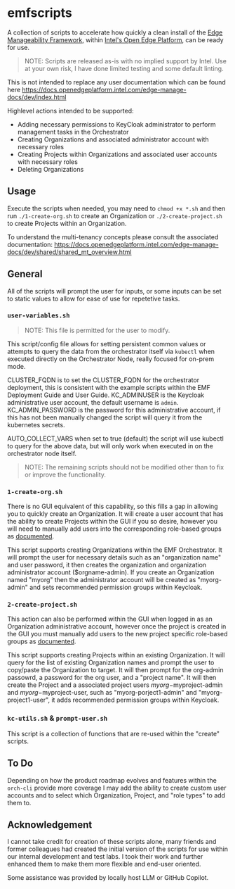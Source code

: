 # emfscripts

A collection of scripts to accelerate how quickly a clean install of the [Edge Manageability Framework](https://github.com/open-edge-platform/edge-manageability-framework), within [Intel's Open Edge Platform](https://github.com/open-edge-platform), can be ready for use.

> NOTE: Scripts are released as-is with no implied support by Intel.  Use at your own risk, I have done limited testing and some default linting.

This is not intended to replace any user documentation which can be found here <https://docs.openedgeplatform.intel.com/edge-manage-docs/dev/index.html>

Highlevel actions intended to be supported:

* Adding necessary permissions to KeyCloak administrator to perform management tasks in the Orchestrator
* Creating Organizations and associated administrator account with necessary roles
* Creating Projects within Organizations and associated user accounts with necessary roles
* Deleting Organizations

## Usage

Execute the scripts when needed, you may need to `chmod +x *.sh` and then run `./1-create-org.sh` to create an Organization or `./2-create-project.sh` to create Projects within an Organization.

To understand the multi-tenancy concepts please consult the associated documentation: <https://docs.openedgeplatform.intel.com/edge-manage-docs/dev/shared/shared_mt_overview.html>

## General

All of the scripts will prompt the user for inputs, or some inputs can be set to static values to allow for ease of use for repetetive tasks.

### `user-variables.sh`

> NOTE: This file is permitted for the user to modify.

This script/config file allows for setting persistent common values or attempts to query the data from the orchestrator itself via `kubectl` when executed directly on the Orchestrator Node, really focused for on-prem mode.  

CLUSTER_FQDN is to set the CLUSTER_FQDN for the orchestrator deployment, this is consistent with the example scripts within the EMF Deployment Guide and User Guide.
KC_ADMINUSER is the Keycloak administrative user account, the default username is `admin`.
KC_ADMIN_PASSWORD is the password for this administrative account, if this has not been manually changed the script will query it from the kubernetes secrets.

AUTO_COLLECT_VARS when set to true (default) the script will use kubectl to query for the above data, but will only work when executed in on the orchestrator node itself.

> NOTE: The remaining scripts should not be modified other than to fix or improve the functionality.

### `1-create-org.sh`

There is no GUI equivalent of this capability, so this fills a gap in allowing you to quickly create an Organization.  It will create a user account that has the ability to create Projects within the GUI if you so desire, however you will need to manually add users into the corresponding role-based groups as [documented](https://docs.openedgeplatform.intel.com/edge-manage-docs/dev/shared/shared_iam_groups.html).

This script supports creating Organizations within the EMF Orchestrator.  It will prompt the user for necessary details such as an "organization name" and user password, it then creates the organization and organization administrator account ($orgname-admin).  If you create an Organization named "myorg" then the administrator account will be created as "myorg-admin" and sets recommended permission groups within Keycloak.

### `2-create-project.sh`

This action can also be performed within the GUI when logged in as an Organization administrative account, however once the project is created in the GUI you must manually add users to the new project specific role-based groups as [documented](https://docs.openedgeplatform.intel.com/edge-manage-docs/dev/shared/shared_iam_groups.html).

This script supports creating Projects within an existing Organization.  It will query for the list of existing Organization names and prompt the user to copy/paste the Organization to target.  It will then prompt for the org-admin passowrd, a password for the org user, and a "project name".  It will then create the Project and a associated project users $myorg-$myproject-admin and $myorg-$myproject-user, such as "myorg-porject1-admin" and "myorg-project1-user", it adds recommended permission groups within Keycloak.

### `kc-utils.sh` & `prompt-user.sh`

This script is a collection of functions that are re-used within the "create" scripts.

## To Do

Depending on how the product roadmap evolves and features within the `orch-cli` provide more coverage I may add the ability to create custom user accounts and to select which Organization, Project, and "role types" to add them to.

## Acknowledgement

I cannot take credit for creation of these scripts alone, many friends and former colleagues had created the initial version of the scripts for use within our internal development and test labs.  I took their work and further enhanced them to make them more flexible and end-user oriented.

Some assistance was provided by locally host LLM or GitHub Copilot.
